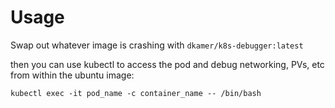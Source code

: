 # Usage

Swap out whatever image is crashing with `dkamer/k8s-debugger:latest`

then you can use kubectl to access the pod and debug networking, PVs, etc from within the ubuntu image:

    kubectl exec -it pod_name -c container_name -- /bin/bash
